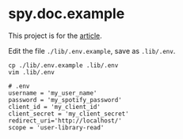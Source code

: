 # spy.doc.example

This project is for the [article](https://plusoneee.github.io/Spotipy-tutorial/).

Edit the file `./lib/.env.example`, save as `.lib/.env`.
```
cp ./lib/.env.example .lib/.env
vim .lib/.env
```
```
# .env
username = 'my_user_name'
password = 'my_spotify_password'
client_id = 'my_client_id'
client_secret = 'my_client_secret'
redirect_uri='http://localhost/'
scope = 'user-library-read'
```
